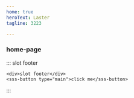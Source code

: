 ```yaml
---
home: true
heroText: Laster 
tagline: 3223

---
```


### home-page
<home-page></home-page>


::: slot footer
~~~vue
<div>slot footer</div>
<sss-button type="main">click me</sss-button>
~~~
:::







